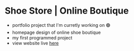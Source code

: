 # Shoe Store | Online Boutique

- portfolio project that I'm curretly working on 🟢
- homepage design of online shoe boutique
- my first programmed project
- view website live [here](https://shoe-store-42v.pages.dev/)
